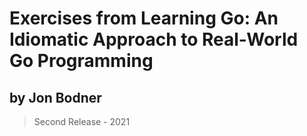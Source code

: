 # Exercises from Learning Go: An Idiomatic Approach to Real-World Go Programming
## by Jon Bodner
> Second Release - 2021
